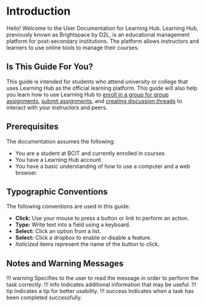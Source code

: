 # Introduction

Hello! Welcome to the User Documentation for Learning Hub. Learning Hub, previously known as Brightspace by D2L, is an educational management platform for post-secondary institutions. The platform allows instructors and learners to use online tools to manage their courses.

## Is This Guide For You?

This guide is intended for students who attend university or college that uses Learning Hub as the official learning platform. This guide will also help you learn how to use Learning Hub to [enroll in a group for group assignments](task1.md), [submit assignments](task2.md), and [creating discussion threads](task3.md) to interact with your instructors and peers.

## Prerequisites

The documentation assumes the following:

- You are a student at BCIT and currently enrolled in courses
- You have a Learning Hub account.
- You have a basic understanding of how to use a computer and a web browser.

## Typographic Conventions

The following conventions are used in this guide:

- **Click:** Use your mouse to press a button or link to perform an action.
- **Type:** Write text into a field using a keyboard.
- **Select:** Click an option from a list.
- **Select:** Click a dropbox to enable or disable a feature.
- *Italicized* items represent the name of the button to click.

## Notes and Warning Messages

!!! warning
    Specifies to the user to read the message in order to perform the task correctly.
!!! info
    Indicates additional information that may be useful.
!!! tip
    Indicates a tip for better usability.
!!! success
    Indicates when a task has been completed successfully.
